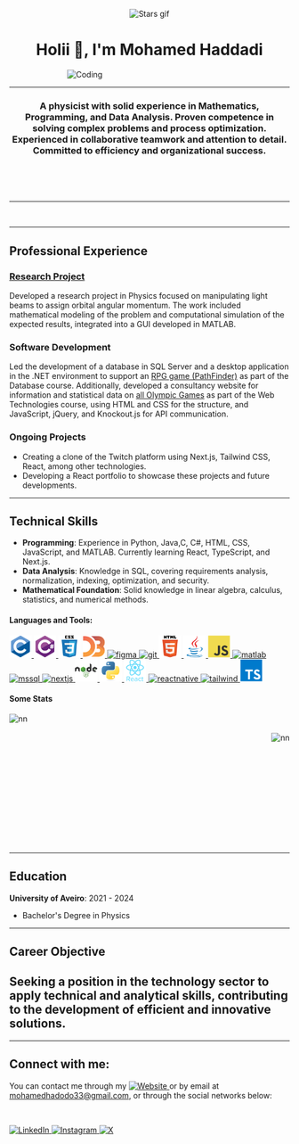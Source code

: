 
<p align="center">
  <img height = "300" width="1000" src="https://giffiles.alphacoders.com/144/14469.gif" alt="Stars gif">
</p>
<h1 align="center">Holii 👋, I'm Mohamed Haddadi</h1>


<img align="right" alt="Coding" width="400" src="https://media3.giphy.com/media/v1.Y2lkPTc5MGI3NjExM2R1Z3RuODVhb2pnbTl6cHIxcXBtbjZxcXY2eGpjaGd3YmVsdTQxMyZlcD12MV9pbnRlcm5hbF9naWZfYnlfaWQmY3Q9Zw/qgQUggAC3Pfv687qPC/giphy.webp">

<p align="left"> <img src="https://komarev.com/ghpvc/?username=mohaamedl&label=Profile%20views&color=0e75b6&style=flat" alt="" /> </p>
<hr>

<h3 align="center">A physicist with solid experience in Mathematics, Programming, and Data Analysis. Proven competence in solving complex problems and process optimization. Experienced in collaborative teamwork and attention to detail. Committed to efficiency and organizational success.</h3>
<br>
<br>
<br>
<hr> 
<p align="center"> <a href="https://github.com/ryo-ma/github-profile-trophy"><img  src="https://github-profile-trophy.vercel.app/?username=mohaamedl&theme=algolia&rank=-?&no-bg=false&margin-w=15&margin-h=15&row=1&column=6" alt="" /></a> </p>


---

## Professional Experience

### [Research Project](https://github.com/Mohaamedl/Physics-Project)
Developed a research project in Physics focused on manipulating light beams to assign orbital angular momentum. The work included mathematical modeling of the problem and computational simulation of the expected results, integrated into a GUI developed in MATLAB.

### Software Development

Led the development of a database in SQL Server and a desktop application in the .NET environment to support an [RPG game (PathFinder)](https://github.com/Mohaamedl/DB-project) as part of the Database course. Additionally, developed a consultancy website for information and statistical data on [all Olympic Games](https://github.com/Mohaamedl/Projeto_ITW) as part of the Web Technologies course, using HTML and CSS for the structure, and JavaScript, jQuery, and Knockout.js for API communication.

### Ongoing Projects
- Creating a clone of the Twitch platform using Next.js, Tailwind CSS, React, among other technologies.
- Developing a React portfolio to showcase these projects and future developments.

---

## Technical Skills
- **Programming**: Experience in Python, Java,C, C#, HTML, CSS, JavaScript, and MATLAB. Currently learning React, TypeScript, and Next.js.
- **Data Analysis**: Knowledge in SQL, covering requirements analysis, normalization, indexing, optimization, and security.
- **Mathematical Foundation**: Solid knowledge in linear algebra, calculus, statistics, and numerical methods.

<h4 align="left">Languages and Tools:</h4>
<p align="left"> <a href="https://www.cprogramming.com/" target="_blank" rel="noreferrer"> <img src="https://raw.githubusercontent.com/devicons/devicon/master/icons/c/c-original.svg" alt="c" width="40" height="40"/> </a> <a href="https://www.w3schools.com/cs/" target="_blank" rel="noreferrer"> <img src="https://raw.githubusercontent.com/devicons/devicon/master/icons/csharp/csharp-original.svg" alt="csharp" width="40" height="40"/> </a> <a href="https://www.w3schools.com/css/" target="_blank" rel="noreferrer"> <img src="https://raw.githubusercontent.com/devicons/devicon/master/icons/css3/css3-original-wordmark.svg" alt="css3" width="40" height="40"/> </a> <a href="https://d3js.org/" target="_blank" rel="noreferrer"> <img src="https://raw.githubusercontent.com/devicons/devicon/master/icons/d3js/d3js-original.svg" alt="d3js" width="40" height="40"/> </a> <a href="https://www.figma.com/" target="_blank" rel="noreferrer"> <img src="https://www.vectorlogo.zone/logos/figma/figma-icon.svg" alt="figma" width="40" height="40"/> </a> <a href="https://git-scm.com/" target="_blank" rel="noreferrer"> <img src="https://www.vectorlogo.zone/logos/git-scm/git-scm-icon.svg" alt="git" width="40" height="40"/> </a> <a href="https://www.w3.org/html/" target="_blank" rel="noreferrer"> <img src="https://raw.githubusercontent.com/devicons/devicon/master/icons/html5/html5-original-wordmark.svg" alt="html5" width="40" height="40"/> </a> <a href="https://www.java.com" target="_blank" rel="noreferrer"> <img src="https://raw.githubusercontent.com/devicons/devicon/master/icons/java/java-original.svg" alt="java" width="40" height="40"/> </a> <a href="https://developer.mozilla.org/en-US/docs/Web/JavaScript" target="_blank" rel="noreferrer"> <img src="https://raw.githubusercontent.com/devicons/devicon/master/icons/javascript/javascript-original.svg" alt="javascript" width="40" height="40"/> </a> <a href="https://www.mathworks.com/" target="_blank" rel="noreferrer"> <img src="https://upload.wikimedia.org/wikipedia/commons/2/21/Matlab_Logo.png" alt="matlab" width="40" height="40"/> </a> <a href="https://www.microsoft.com/en-us/sql-server" target="_blank" rel="noreferrer"> <img src="https://www.svgrepo.com/show/303229/microsoft-sql-server-logo.svg" alt="mssql" width="40" height="40"/> </a> <a href="https://nextjs.org/" target="_blank" rel="noreferrer"> <img src="https://cdn.worldvectorlogo.com/logos/nextjs-2.svg" alt="nextjs" width="40" height="40"/> </a> <a href="https://nodejs.org" target="_blank" rel="noreferrer"> <img src="https://raw.githubusercontent.com/devicons/devicon/master/icons/nodejs/nodejs-original-wordmark.svg" alt="nodejs" width="40" height="40"/> </a> <a href="https://www.python.org" target="_blank" rel="noreferrer"> <img src="https://raw.githubusercontent.com/devicons/devicon/master/icons/python/python-original.svg" alt="python" width="40" height="40"/> </a> <a href="https://reactjs.org/" target="_blank" rel="noreferrer"> <img src="https://raw.githubusercontent.com/devicons/devicon/master/icons/react/react-original-wordmark.svg" alt="react" width="40" height="40"/> </a> <a href="https://reactnative.dev/" target="_blank" rel="noreferrer"> <img src="https://reactnative.dev/img/header_logo.svg" alt="reactnative" width="40" height="40"/> </a> <a href="https://tailwindcss.com/" target="_blank" rel="noreferrer"> <img src="https://www.vectorlogo.zone/logos/tailwindcss/tailwindcss-icon.svg" alt="tailwind" width="40" height="40"/> </a> <a href="https://www.typescriptlang.org/" target="_blank" rel="noreferrer"> <img src="https://raw.githubusercontent.com/devicons/devicon/master/icons/typescript/typescript-original.svg" alt="typescript" width="40" height="40"/> </a> </p>

<h4 align="left">Some Stats</h4>
<p align="center" style="width: 100%;" ><img align="left" src="https://github-readme-stats.vercel.app/api/top-langs?username=mohaamedl&show_icons=true&locale=en&hide=jupyter%20notebook,html,Mathematica&theme=algolia" alt="nn" /> <br><br><img align="right" src="https://github-readme-stats.vercel.app/api?username=mohaamedl&show_icons=true&locale=en&theme=algolia" alt="nn" /></p><br><br><br><br><br><br><br><br><br><br><br>



---

## Education
**University of Aveiro**: 2021 - 2024
- Bachelor's Degree in Physics
  
---

## Career Objective
Seeking a position in the technology sector to apply technical and analytical skills, contributing to the development of efficient and innovative solutions.
---



--- 

<h2 align="left">Connect with me:</h2>
<p align="left">
  You can contact me through my <a href="https://mohamedh.vercel.app" target="_blank">
    <img src="https://img.shields.io/badge/Website-%23000000.svg?&style=for-the-badge&logo=google-chrome&logoColor=white" alt="Website">
  </a> or by email at <a href="mailto:mohamedhadodo33@gmail.com">mohamedhadodo33@gmail.com</a>, or through the social networks below:
</p>
<br>
<p align="left">
  <a href="https://www.linkedin.com/in/mohaamedl/" target="_blank">
    <img src="https://img.shields.io/badge/LinkedIn-%230077B5.svg?&style=for-the-badge&logo=linkedin&logoColor=white" alt="LinkedIn">
  </a>
  <a href="https://www.instagram.com/mohaamed_l/" target="_blank">
    <img src="https://img.shields.io/badge/Instagram-%23E4405F.svg?&style=for-the-badge&logo=instagram&logoColor=white" alt="Instagram">
  </a>
  <a href="https://x.com/Moh_i_i" target="_blank">
    <img src="https://img.shields.io/badge/X-%231DA1F2.svg?&style=for-the-badge&logo=x&logoColor=white" alt="X">
  </a>
</p>




